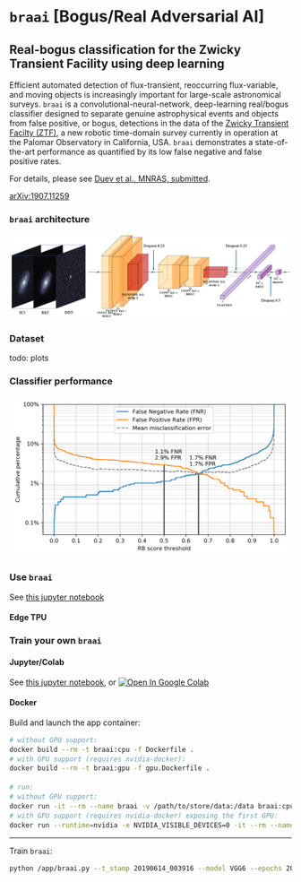 # `braai` \[Bogus/Real Adversarial AI\]
## Real-bogus classification for the Zwicky Transient Facility using deep learning

Efficient automated detection of flux-transient, reoccurring flux-variable, and moving objects 
is increasingly important for large-scale astronomical surveys. `braai` is a convolutional-neural-network, 
deep-learning real/bogus classifier designed to separate genuine astrophysical events and objects 
from false positive, or bogus, detections in the data of the [Zwicky Transient Facilty (ZTF)](https://ztf.caltech.edu), 
a new robotic time-domain survey currently in operation at the Palomar Observatory in California, USA.
`braai` demonstrates a state-of-the-art performance as quantified by 
its low false negative and false positive rates.

For details, please see [Duev et al., MNRAS, submitted](https://arxiv.org/pdf/1907.11259.pdf).

[arXiv:1907.11259](https://arxiv.org/pdf/1907.11259.pdf)

### `braai` architecture

![](doc/fig-braai.png)

### Dataset

todo: plots  

### Classifier performance

![](doc/fig-perf_d6_m7.png)

### Use `braai`

See [this jupyter notebook](https://github.com/dmitryduev/braai/blob/master/nb/braai_run.ipynb)

#### Edge TPU

### Train your own `braai`

#### Jupyter/Colab

See [this jupyter notebook](https://github.com/dmitryduev/braai/blob/master/nb/braai_train.ipynb), or 
[![Open In Google Colab](https://colab.research.google.com/assets/colab-badge.svg)](https://colab.research.google.com/github/dmitryduev/braai/blob/master/nb/braai_train.ipynb)

#### Docker

Build and launch the app container:
```bash
# without GPU support:
docker build --rm -t braai:cpu -f Dockerfile .
# with GPU support (requires nvidia-docker):
docker build --rm -t braai:gpu -f gpu.Dockerfile .

# run:
# without GPU support:
docker run -it --rm --name braai -v /path/to/store/data:/data braai:cpu
# with GPU support (requires nvidia-docker) exposing the first GPU:
docker run --runtime=nvidia -e NVIDIA_VISIBLE_DEVICES=0 -it --rm --name braai -v /path/to/store/data:/data braai:gpu

```

---

Train `braai`:

```bash
python /app/braai.py --t_stamp 20190614_003916 --model VGG6 --epochs 200 --patience 50 --batch_size 64 --verbose
```